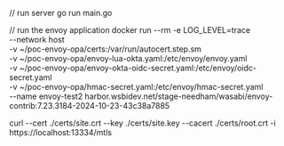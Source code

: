 // run server
go run main.go

// run the envoy application
docker run --rm -e LOG_LEVEL=trace \
--network host \
-v ~/poc-envoy-opa/certs:/var/run/autocert.step.sm \
-v ~/poc-envoy-opa/envoy-lua-okta.yaml:/etc/envoy/envoy.yaml \
-v ~/poc-envoy-opa/envoy-okta-oidc-secret.yaml:/etc/envoy/oidc-secret.yaml \
-v ~/poc-envoy-opa/hmac-secret.yaml:/etc/envoy/hmac-secret.yaml \
--name envoy-test2 harbor.wsbidev.net/stage-needham/wasabi/envoy-contrib:7.23.3184-2024-10-23-43c38a7885


curl --cert ./certs/site.crt --key ./certs/site.key --cacert ./certs/root.crt -i https://localhost:13334/mtls